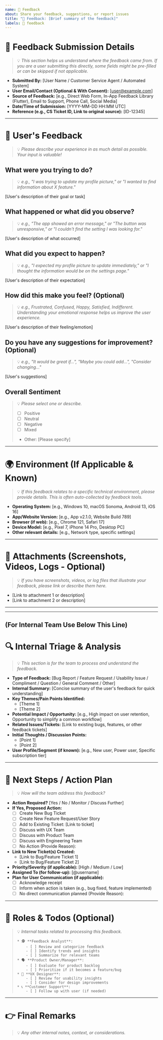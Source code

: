 ```yaml
---
name: 💬 Feedback
about: Share your feedback, suggestions, or report issues
title: "💬 Feedback: [Brief summary of the feedback]"
labels: 💬 feedback
---
```

# 📢 Feedback Submission Details
> 💡 *This section helps us understand where the feedback came from. If you are a user submitting this directly, some fields might be pre-filled or can be skipped if not applicable.*

*   **Submitted By:** [User Name / Customer Service Agent / Automated System]
*   **User Email/Contact (Optional & With Consent):** [user@example.com]
*   **Source of Feedback:** [e.g., Direct Web Form, In-App Feedback Library (Flutter), Email to Support, Phone Call, Social Media]
*   **Date/Time of Submission:** [YYYY-MM-DD HH:MM UTC]
*   **Reference (e.g., CS Ticket ID, Link to original source):** [ID-12345]
---

# 📝 User's Feedback
> 💡 *Please describe your experience in as much detail as possible. Your input is valuable!*

## What were you trying to do?
> 💡 *e.g., "I was trying to update my profile picture," or "I wanted to find information about X feature."*

[User's description of their goal or task]

## What happened or what did you observe?
> 💡 *e.g., "The app showed an error message," or "The button was unresponsive," or "I couldn't find the setting I was looking for."*

[User's description of what occurred]

## What did you expect to happen?
> 💡 *e.g., "I expected my profile picture to update immediately," or "I thought the information would be on the settings page."*

[User's description of their expectation]

## How did this make you feel? (Optional)
> 💡 *e.g., Frustrated, Confused, Happy, Satisfied, Indifferent. Understanding your emotional response helps us improve the user experience.*

[User's description of their feeling/emotion]

## Do you have any suggestions for improvement? (Optional)
> 💡 *e.g., "It would be great if...", "Maybe you could add...", "Consider changing..."*

[User's suggestions]

## Overall Sentiment
> 💡 *Please select one or describe.*
> - [ ] Positive
> - [ ] Neutral
> - [ ] Negative
> - [ ] Mixed
> - Other: [Please specify]
---

# 🌍 Environment (If Applicable & Known)
> 💡 *If this feedback relates to a specific technical environment, please provide details. This is often auto-collected by feedback tools.*

*   **Operating System:** [e.g., Windows 10, macOS Sonoma, Android 13, iOS 16]
*   **App/Website Version:** [e.g., App v2.1.0, Website Build 789]
*   **Browser (if web):** [e.g., Chrome 121, Safari 17]
*   **Device Model:** [e.g., Pixel 7, iPhone 14 Pro, Desktop PC]
*   **Other relevant details:** [e.g., Network type, specific settings]
---

# 📸 Attachments (Screenshots, Videos, Logs - Optional)
> 💡 *If you have screenshots, videos, or log files that illustrate your feedback, please link or describe them here.*

*   [Link to attachment 1 or description]
*   [Link to attachment 2 or description]
---

---
**(For Internal Team Use Below This Line)**
---

# 🔍 Internal Triage & Analysis
> 💡 *This section is for the team to process and understand the feedback.*

*   **Type of Feedback:** [Bug Report / Feature Request / Usability Issue / Compliment / Question / General Comment / Other]
*   **Internal Summary:** [Concise summary of the user's feedback for quick understanding]
*   **Key Themes/Pain Points Identified:**
    *   [Theme 1]
    *   [Theme 2]
*   **Potential Impact / Opportunity:** [e.g., High impact on user retention, Opportunity to simplify a common workflow]
*   **Related Issues/Tickets:** [Link to existing bugs, features, or other feedback tickets]
*   **Initial Thoughts / Discussion Points:**
    *   [Point 1]
    *   [Point 2]
*   **User Profile/Segment (if known):** [e.g., New user, Power user, Specific subscription tier]
---

# 🚀 Next Steps / Action Plan
> 💡 *How will the team address this feedback?*

*   **Action Required?** [Yes / No / Monitor / Discuss Further]
*   **If Yes, Proposed Action:**
    *   [ ] Create New Bug Ticket
    *   [ ] Create New Feature Request/User Story
    *   [ ] Add to Existing Ticket: [Link to ticket]
    *   [ ] Discuss with UX Team
    *   [ ] Discuss with Product Team
    *   [ ] Discuss with Engineering Team
    *   [ ] No Action (Provide Reason):
*   **Link to New Ticket(s) Created:**
    *   [Link to Bug/Feature Ticket 1]
    *   [Link to Bug/Feature Ticket 2]
*   **Priority/Severity (if applicable):** [High / Medium / Low]
*   **Assigned To (for follow-up):** [@username]
*   **Plan for User Communication (if applicable):**
    *   [ ] Acknowledge receipt
    *   [ ] Inform when action is taken (e.g., bug fixed, feature implemented)
    *   [ ] No direct communication planned (Provide Reason):
---

# 🎯 Roles & Todos (Optional)
> 💡 *Internal tasks related to processing this feedback.*
> ```
> * 🕵️ **Feedback Analyst**:
>     - [ ] Review and categorize feedback
>     - [ ] Identify trends and insights
>     - [ ] Summarize for relevant teams
> * 🗣️ **Product Owner/Manager**:
>     - [ ] Evaluate for product backlog
>     - [ ] Prioritize if it becomes a feature/bug
> * 🎨 **UX Designer**:
>     - [ ] Review for usability insights
>     - [ ] Consider for design improvements
> * 📞 **Customer Support**:
>     - [ ] Follow up with user (if needed)
> ```
---

# 👉️ Final Remarks
> 💡 *Any other internal notes, context, or considerations.*
